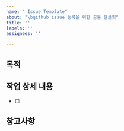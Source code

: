 ```yaml
---
name: " Issue Template"
about: "\bgithub issue 등록을 위한 공통 템플릿"
title: ''
labels: ''
assignees: ''

---
```


## 목적
>
## 작업 상세 내용
- [ ] 
## 참고사항
